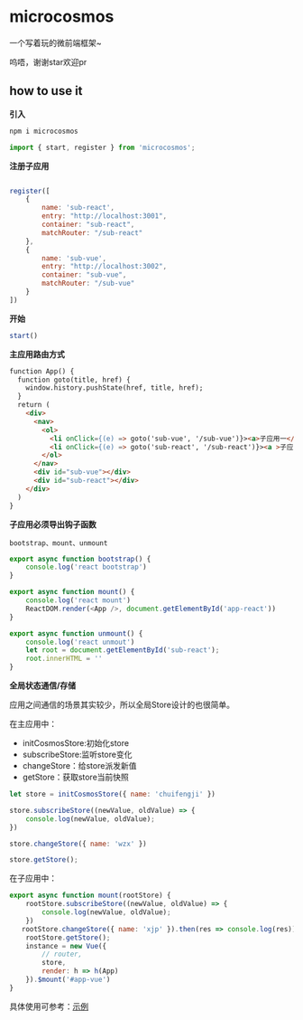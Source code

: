 # microcosmos

一个写着玩的微前端框架~

呜唔，谢谢star欢迎pr

## how to use it



**引入**

```js
npm i microcosmos

import { start, register } from 'microcosmos';
```

**注册子应用**

```js

register([
    {
        name: 'sub-react',
        entry: "http://localhost:3001",
        container: "sub-react",
        matchRouter: "/sub-react"
    },
    {
        name: 'sub-vue',
        entry: "http://localhost:3002",
        container: "sub-vue",
        matchRouter: "/sub-vue"
    }
])
```

**开始**

```js
start()
```

**主应用路由方式**

```html
function App() {
  function goto(title, href) {
    window.history.pushState(href, title, href);
  }
  return (
    <div>
      <nav>
        <ol>
          <li onClick={(e) => goto('sub-vue', '/sub-vue')}><a>子应用一</a></li>
          <li onClick={(e) => goto('sub-react', '/sub-react')}><a >子应用二</a></li>
        </ol>
      </nav>
      <div id="sub-vue"></div>
      <div id="sub-react"></div>
    </div>
  )
}
```

**子应用必须导出钩子函数**

`bootstrap、mount、unmount`

```js
export async function bootstrap() {
    console.log('react bootstrap')
}

export async function mount() {
    console.log('react mount')
    ReactDOM.render(<App />, document.getElementById('app-react'))
}

export async function unmount() {
    console.log('react unmout')
    let root = document.getElementById('sub-react');
    root.innerHTML = ''
}
```

**全局状态通信/存储**

应用之间通信的场景其实较少，所以全局Store设计的也很简单。

在主应用中：

- initCosmosStore:初始化store
- subscribeStore:监听store变化
- changeStore：给store派发新值
- getStore：获取store当前快照

```js
let store = initCosmosStore({ name: 'chuifengji' })

store.subscribeStore((newValue, oldValue) => {
    console.log(newValue, oldValue);
})

store.changeStore({ name: 'wzx' })

store.getStore();

```

在子应用中：

```js
export async function mount(rootStore) {
    rootStore.subscribeStore((newValue, oldValue) => {
        console.log(newValue, oldValue);
    })
   rootStore.changeStore({ name: 'xjp' }).then(res => console.log(res))
    rootStore.getStore();
    instance = new Vue({
        // router,
        store,
        render: h => h(App)
    }).$mount('#app-vue')
}
```

具体使用可参考：[示例](https://github.com/chuifengji/microcosmos/tree/master/example)
